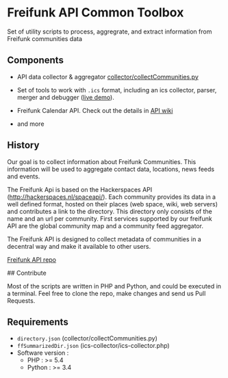 Freifunk API Common Toolbox
===========
Set of utility scripts to process, aggregrate, and extract information from Freifunk communities data

## Components

* API data collector & aggregator [collector/collectCommunities.py](https://github.com/freifunk/common.api.freifunk.net/blob/master/collector/collectCommunities.py)

* Set of tools to work with `.ics` format, including an ics collector, parser, merger and debugger ([live demo](http://api.freifunk.net/ics-collector/debugger/)).

* Freifunk Calendar API. Check out the details in [API wiki](https://github.com/freifunk/common.api.freifunk.net/blob/master/ics-collector/README.md)

* and more
 
## History

Our goal is to collect information about Freifunk Communities. This information will be used to aggregate contact data, locations, news feeds and events.

The Freifunk Api is based on the Hackerspaces API (http://hackerspaces.nl/spaceapi/). Each community provides its data in a well defined format, hosted on their places (web space, wiki, web servers) and contributes a link to the directory. This directory only consists of the name and an url per community. First services supported by our freifunk API are the global community map and a community feed aggregator.

The Freifunk API is designed to collect metadata of communities in a decentral way and make it available to other users.

[Freifunk API repo](https://github.com/freifunk/api.freifunk.net)

## Contribute

Most of the scripts are written in PHP and Python, and could be executed in a terminal. Feel free to clone the repo, make changes and send us Pull Requests.

## Requirements

* `directory.json` (collector/collectCommunities.py)
* `ffSummarizedDir.json` (ics-collector/ics-collector.php)
* Software version :
  * PHP : >= 5.4
  * Python : >= 3.4
